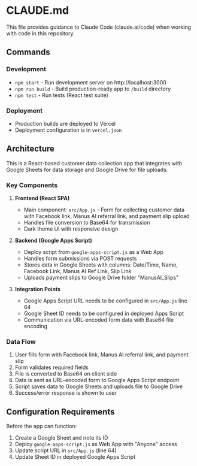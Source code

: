 # CLAUDE.md

This file provides guidance to Claude Code (claude.ai/code) when working with code in this repository.

## Commands

### Development
- `npm start` - Run development server on http://localhost:3000
- `npm run build` - Build production-ready app to `/build` directory
- `npm test` - Run tests (React test suite)

### Deployment
- Production builds are deployed to Vercel
- Deployment configuration is in `vercel.json`

## Architecture

This is a React-based customer data collection app that integrates with Google Sheets for data storage and Google Drive for file uploads.

### Key Components

1. **Frontend (React SPA)**
   - Main component: `src/App.js` - Form for collecting customer data with Facebook link, Manus AI referral link, and payment slip upload
   - Handles file conversion to Base64 for transmission
   - Dark theme UI with responsive design

2. **Backend (Google Apps Script)**
   - Deploy script from `google-apps-script.js` as a Web App
   - Handles form submissions via POST requests
   - Stores data in Google Sheets with columns: Date/Time, Name, Facebook Link, Manus AI Ref Link, Slip Link
   - Uploads payment slips to Google Drive folder "ManusAI_Slips"

3. **Integration Points**
   - Google Apps Script URL needs to be configured in `src/App.js` line 64
   - Google Sheet ID needs to be configured in deployed Apps Script
   - Communication via URL-encoded form data with Base64 file encoding

### Data Flow
1. User fills form with Facebook link, Manus AI referral link, and payment slip
2. Form validates required fields
3. File is converted to Base64 on client side
4. Data is sent as URL-encoded form to Google Apps Script endpoint
5. Script saves data to Google Sheets and uploads file to Google Drive
6. Success/error response is shown to user

## Configuration Requirements

Before the app can function:
1. Create a Google Sheet and note its ID
2. Deploy `google-apps-script.js` as Web App with "Anyone" access
3. Update script URL in `src/App.js` (line 64)
4. Update Sheet ID in deployed Google Apps Script